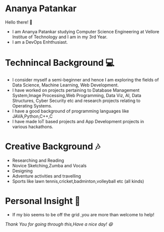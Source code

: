 # Ananya Patankar 
Hello there! 👋
* I am Ananya Patankar studying Computer Science Engineering at Vellore Institue of Technology and I am in my 3rd Year.
* I am a DevOps Enhthusiast.
# Technincal Background 💻
* I consider myself a semi-beginner and hence I am exploring the fields of Data Science, Machine Learning, Web Development.
* I have worked on projects pertaining to Database Management System,Image Processing,Web Programming, Data Viz, AI, Data Structures, Cyber Security etc and research projects relating to Operating Systems.
* I have a good background of programming languages like JAVA,Python,C++,C
* I have made IoT based projects and App Development projects in various hackathons.
# Creative Background 🎶
* Researching and Reading
* Novice Sketching,Zumba and Vocals
* Designing
* Adventure activities and travelling
* Sports like lawn tennis,cricket,badminton,volleyball etc (all kinds)
# Personal Insight 💜
* If my bio seems to be off the grid ,you are more than welcome to help!

*Thank You for going through this,Have a nice day! 😄*
